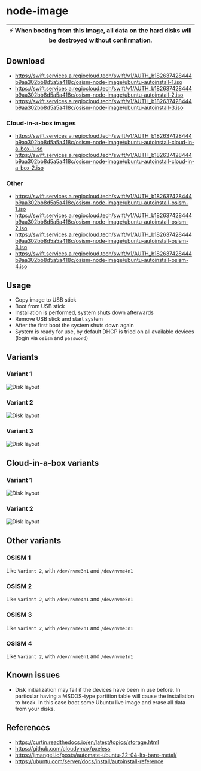 # node-image

| :zap: When booting from this image, all data on the hard disks will be destroyed without confirmation. |
|--------------------------------------------------------------------------------------------------------|

## Download

* https://swift.services.a.regiocloud.tech/swift/v1/AUTH_b182637428444b9aa302bb8d5a5a418c/osism-node-image/ubuntu-autoinstall-1.iso
* https://swift.services.a.regiocloud.tech/swift/v1/AUTH_b182637428444b9aa302bb8d5a5a418c/osism-node-image/ubuntu-autoinstall-2.iso
* https://swift.services.a.regiocloud.tech/swift/v1/AUTH_b182637428444b9aa302bb8d5a5a418c/osism-node-image/ubuntu-autoinstall-3.iso

### Cloud-in-a-box images

* https://swift.services.a.regiocloud.tech/swift/v1/AUTH_b182637428444b9aa302bb8d5a5a418c/osism-node-image/ubuntu-autoinstall-cloud-in-a-box-1.iso
* https://swift.services.a.regiocloud.tech/swift/v1/AUTH_b182637428444b9aa302bb8d5a5a418c/osism-node-image/ubuntu-autoinstall-cloud-in-a-box-2.iso

### Other

* https://swift.services.a.regiocloud.tech/swift/v1/AUTH_b182637428444b9aa302bb8d5a5a418c/osism-node-image/ubuntu-autoinstall-osism-1.iso
* https://swift.services.a.regiocloud.tech/swift/v1/AUTH_b182637428444b9aa302bb8d5a5a418c/osism-node-image/ubuntu-autoinstall-osism-2.iso
* https://swift.services.a.regiocloud.tech/swift/v1/AUTH_b182637428444b9aa302bb8d5a5a418c/osism-node-image/ubuntu-autoinstall-osism-3.iso
* https://swift.services.a.regiocloud.tech/swift/v1/AUTH_b182637428444b9aa302bb8d5a5a418c/osism-node-image/ubuntu-autoinstall-osism-4.iso

## Usage

* Copy image to USB stick
* Boot from USB stick
* Installation is performed, system shuts down afterwards
* Remove USB stick and start system
* After the first boot the system shuts down again
* System is ready for use, by default DHCP is tried on all available
  devices (login via ``osism`` and ``password``)

## Variants

### Variant 1

![Disk layout](/assets/disklayout-1.drawio.png "Disk layout")

### Variant 2

![Disk layout](/assets/disklayout-2.drawio.png "Disk layout")

### Variant 3

![Disk layout](/assets/disklayout-3.drawio.png "Disk layout")

## Cloud-in-a-box variants

### Variant 1

![Disk layout](/assets/disklayout-cloud-in-a-box-1.drawio.png "Disk layout")

### Variant 2

![Disk layout](/assets/disklayout-cloud-in-a-box-2.drawio.png "Disk layout")

## Other variants

### OSISM 1

Like ``Variant 2``, with ``/dev/nvme3n1`` and ``/dev/nvme4n1``

### OSISM 2

Like ``Variant 2``, with ``/dev/nvme4n1`` and ``/dev/nvme5n1``

### OSISM 3

Like ``Variant 2``, with ``/dev/nvme2n1`` and ``/dev/nvme3n1``

### OSISM 4

Like ``Variant 2``, with ``/dev/nvme0n1`` and ``/dev/nvme1n1``

## Known issues

- Disk initialization may fail if the devices have been in use before.
  In particular having a MSDOS-type partition table will cause the
  installation to break. In this case boot some Ubuntu live image and
  erase all data from your disks.

## References

* https://curtin.readthedocs.io/en/latest/topics/storage.html
* https://github.com/cloudymax/pxeless
* https://jimangel.io/posts/automate-ubuntu-22-04-lts-bare-metal/
* https://ubuntu.com/server/docs/install/autoinstall-reference
